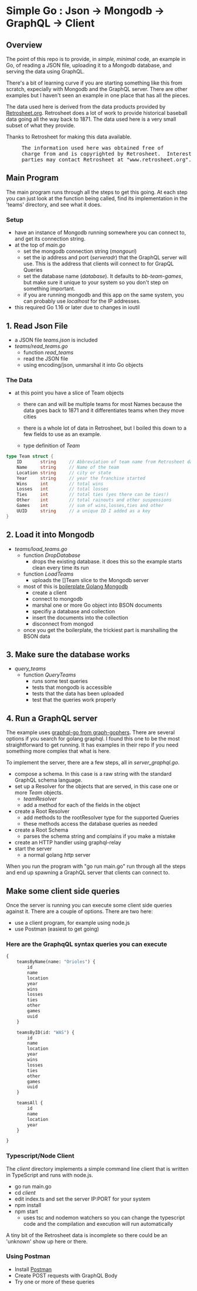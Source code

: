 # Simple Go : Json -> Mongodb -> GraphQL -> Client

## Overview

The point of this repo is to provide, in _simple, minimal_ code, an example in Go, of reading a JSON file, uploading it to a Mongodb database, and serving the data using GraphQL.

There's a bit of learning curve if you are starting something like this from scratch, expecially with Mongodb and the GraphQL server. There are other examples but I haven't seen an example in one place that has all the pieces.

The data used here is derived from the data products provided by [Retrosheet.org](retrosheet.org). Retrosheet does a lot of work to provide historical baseball data going all the way back to 1871. The data used here is a very small subset of what they provide.

Thanks to Retrosheet for making this data available.

<pre>
     The information used here was obtained free of
     charge from and is copyrighted by Retrosheet.  Interested
     parties may contact Retrosheet at "www.retrosheet.org". 
</pre>

## Main Program

The main program runs through all the steps to get this going. At each step you can just look at the function being called, find its implementation in the 'teams' directory, and see what it does.

### Setup

- have an instance of Mongodb running somewhere you can connect to, and get its connection string.
- at the top of _main.go_
  - set the mongodb connection string (_mongouri_)
  - set the ip address and port (_serveradr_) that the GraphQL server will use. This is the address that clients will connect to for GrapQL Queries
  - set the database name (_database_). It defaults to _bb-team-games_, but make sure it unique to your system so you don't step on something important.
  - if you are running mongodb and this app on the same system, you can probably use _localhost_ for the IP addresses.
- this required Go 1.16 or later due to changes in ioutil

## 1. Read Json File

- a JSON file _teams.json_ is included
- _teams/read_teams.go_
  - function _read_teams_
  - read the JSON file
  - using encoding/json, unmarshal it into Go objects

### The Data

- at this point you have a slice of Team objects

  - there can and will be multiple teams for most Names because the data goes back to 1871 and it differentiates teams when they move cities
  - there is a whole lot of data in Retrosheet, but I boiled this down to a few fields to use as an example.

  - type definition of _Team_

```Go
type Team struct {
	ID       string     // Abbreviation of team name from Retrosheet data
	Name     string     // Name of the team
	Location string     // city or state
	Year     string     // year the franchise started
	Wins     int        // total wins
	Losses   int        // total losses
	Ties     int        // total ties (yes there can be ties!)
	Other    int        // total rainouts and other suspensions
	Games    int        // sum of wins,losses,ties and other
	UUID     string     // a unique ID I added as a key
}
```

## 2. Load it into Mongodb

- _teams/load_teams.go_
  - function _DropDatabase_
    - drops the existing database. it does this so the example starts clean every time its run
  - function _LoadTeams_
    - uploads the []Team slice to the Mongodb server
  - most of this is [boilerplate Golang Mongodb](https://docs.mongodb.com/drivers/go/)
    - create a client
    - connect to mongodb
    - marshal one or more Go object into BSON documents
    - specifiy a database and collection
    - insert the documents into the collection
    - disconnect from mongod
  - once you get the boilerplate, the trickiest part is marshalling the BSON data

## 3. Make sure the database works

- _query_teams_
  - function _QueryTeams_
    - runs some test queries
    - tests that mongodb is accessible
    - tests that the data has been uploaded
    - test that the queries work properly

## 4. Run a GraphQL server

The example uses [graphql-go from graph-gophers](https://github.com/graph-gophers/graphql-go). There are several options if you search for golang graphql. I found this one to be the most straightforward to get running. It has examples in their repo if you need something more complex that what is here.

To implement the server, there are a few steps, all in _server_graphql.go_.

- compose a schema. In this case is a raw string with the standard GraphQL schema language.
- set up a Resolver for the objects that are served, in this case one or more _Team_ objects.
  - _teamResolver_
  - add a method for each of the fields in the object
- create a Root Resolver
  - add methods to the rootResolver type for the supported Queries
  - these methods access the database queries as needed
- create a Root Schema
  - parses the schema string and complains if you make a mistake
- create an HTTP handler using graphql-relay
- start the server
  - a normal golang _http_ server

When you run the program with "go run main.go" run through all the steps and end up spawning a GraphQL server that clients can connect to.

## Make some client side queries

Once the server is running you can execute some client side queries against it. There are a couple of options. There are two here:

- use a client program, for example using node.js
- use Postman (easiest to get going)

### Here are the GraphqQL syntax queries you can execute

```GraphQL
{
    teamsByName(name: "Orioles") {
        id
        name
        location
        year
        wins
        losses
        ties
        other
        games
        uuid
    }

    teamsByID(id: "WAS") {
        id
        name
        location
        year
        wins
        losses
        ties
        other
        games
        uuid
    }

    teamsAll {
        id
        name
        location
        year
    }

}
```

### Typescript/Node Client

The _client_ directory implements a simple command line client that is written in TypeScript and runs with node.js.

- go run main.go
- cd _client_
- edit index.ts and set the server IP:PORT for your system
- npm install
- npm start
  - uses tsc and nodemon watchers so you can change the typescript code and the compilation and execution will run automatically

A tiny bit of the Retrosheet data is incomplete so there could be an 'unknown' show up here or there.

### Using Postman

- Install [Postman](www.postman.com)
- Create POST requests with GraphQL Body
- Try one or more of these queries
